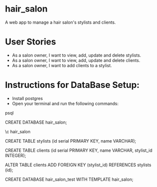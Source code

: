 # hair_salon

A web app to manage a hair salon's stylists and clients.

# User Stories

* As a salon owner, I want to view, add, update and delete stylists.
* As a salon owner, I want to view, add, update and delete clients.
* As a salon owner, I want to add clients to a stylist.

# Instructions for DataBase Setup:

* Install postgres
* Open your terminal and run the following commands:

psql

CREATE DATABASE hair_salon;

\c hair_salon

CREATE TABLE stylists (id  serial PRIMARY KEY, name VARCHAR);

CREATE TABLE clients (id  serial PRIMARY KEY, name VARCHAR, stylist_id INTEGER);

ALTER TABLE clients ADD FOREIGN KEY (stylist_id) REFERENCES stylists (id);

CREATE DATABASE hair_salon_test WITH TEMPLATE hair_salon;
